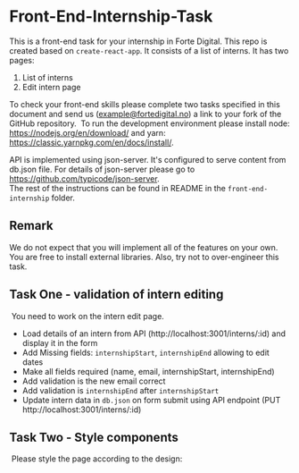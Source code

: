 # Front-End-Internship-Task

This is a front-end task for your internship in Forte Digital. This repo is created based on `create-react-app`. It consists of a list of interns. It has two pages:
​
1. List of interns
1. Edit intern page

To check your front-end skills please complete two tasks specified in this document and send us (example@fortedigital.no) a link to your fork of the GitHub repository.
​
To run the development environment please install node: https://nodejs.org/en/download/ and yarn: https://classic.yarnpkg.com/en/docs/install/.

API is implemented using json-server. It's configured to serve content from db.json file. For details of json-server please go to https://github.com/typicode/json-server.   
​
The rest of the instructions can be found in README in the `front-end-internship` folder.

## Remark

We do not expect that you will implement all of the features on your own. You are free to install external libraries. Also, try not to over-engineer this task.

## Task One - validation of intern editing
​
You need to work on the intern edit page.
​
- Load details of an intern from API (http://localhost:3001/interns/:id) and display it in the form
- Add Missing fields: `internshipStart`, `internshipEnd` allowing to edit dates
- Make all fields required (name, email, internshipStart, internshipEnd)
- Add validation is the new email correct
- Add validation is `internshipEnd` after `internshipStart`
- Update intern data in `db.json` on form submit using API endpoint (PUT http://localhost:3001/interns/:id)
​
## Task Two - Style components
​
Please style the page according to the design: